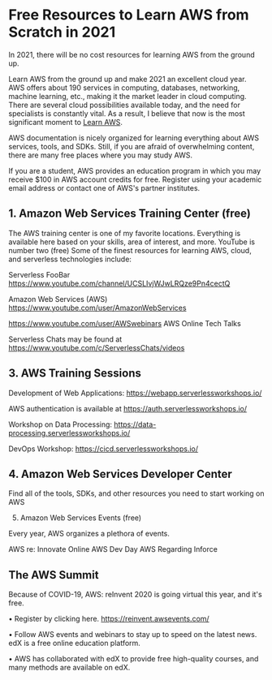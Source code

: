 # Free Resources to Learn AWS from Scratch in 2021

In 2021, there will be no cost resources for learning AWS from the ground up.

Learn AWS from the ground up and make 2021 an excellent cloud year.
AWS offers about 190 services in computing, databases, networking, machine learning, etc., making it the market leader in cloud computing. There are several cloud possibilities available today, and the need for specialists is constantly vital. As a result, I believe that now is the most significant moment to [Learn AWS].

[//]: # (Any comments)
[Learn AWS]: <https://www.netcomlearning.com/vendors/aws-training.phtml?advid=1356>

AWS documentation is nicely organized for learning everything about AWS services, tools, and SDKs. Still, if you are afraid of overwhelming content, there are many free places where you may study AWS.

If you are a student, AWS provides an education program in which you may receive $100 in AWS account credits for free. Register using your academic email address or contact one of AWS's partner institutes.

## 1. Amazon Web Services Training Center (free)

The AWS training center is one of my favorite locations. Everything is available here based on your skills, area of interest, and more.
YouTube is number two (free) Some of the finest resources for learning AWS, cloud, and serverless technologies include:

Serverless FooBar https://www.youtube.com/channel/UCSLIvjWJwLRQze9Pn4cectQ 

Amazon Web Services (AWS) https://www.youtube.com/user/AmazonWebServices 

https://www.youtube.com/user/AWSwebinars  AWS Online Tech Talks

Serverless Chats may be found at https://www.youtube.com/c/ServerlessChats/videos 

## 3. AWS Training Sessions

Development of Web Applications: https://webapp.serverlessworkshops.io/ 

AWS authentication is available at https://auth.serverlessworkshops.io/ 

Workshop on Data Processing: https://data-processing.serverlessworkshops.io/ 

DevOps Workshop: https://cicd.serverlessworkshops.io/ 

## 4. Amazon Web Services Developer Center

Find all of the tools, SDKs, and other resources you need to start working on AWS 

5. Amazon Web Services Events (free)

Every year, AWS organizes a plethora of events.

AWS re: Innovate
Online AWS Dev Day
AWS Regarding Inforce

## The AWS Summit

Because of COVID-19, AWS: reInvent 2020 is going virtual this year, and it's free. 

•	Register by clicking here. https://reinvent.awsevents.com/ 

•	Follow AWS events and webinars to stay up to speed on the latest news. edX is a free online education platform. 

•	AWS has collaborated with edX to provide free high-quality courses, and many methods are available on edX.
